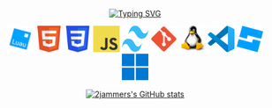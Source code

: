 <div align="center">

  [![Typing SVG](https://readme-typing-svg.demolab.com?font=JetBrains+Mono&weight=900&size=24&pause=1000&color=F7F7F7&center=true&width=435&lines=2jammers;frontend+%2B+backend+development)](https://git.io/typing-svg)

  <img src="/assets/luau.png" width="48" height="48">
  <img src="/assets/html5.png" width="48" height="48">
  <img src="/assets/css3.png" width="48" height="48">
  <img src="/assets/js.png" width="48" height="48">
  <img src="/assets/twcss.png" width="48" height="48">
  <img src="/assets/git.png" width="48" height="48">
  <img src="/assets/linux.png" width="48" height="48">
  <img src="/assets/vsc.png" width="48" height="48">
  <img src="/assets/rstudio.png" width="48" height="48">
  <img src="/assets/windows.png" width="48" height="48">

  [![2jammers's GitHub stats](https://github-readme-stats.vercel.app/api?username=2jammers)](https://github.com/2jammers)

</div>
